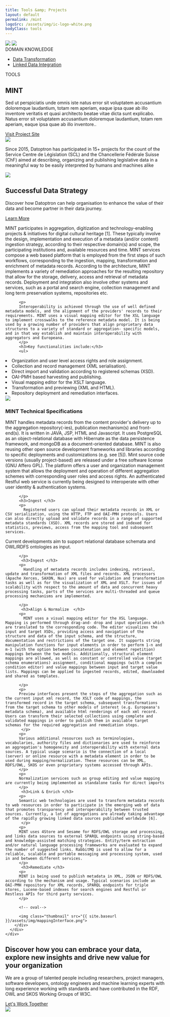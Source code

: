 ```yaml
---
title: Tools &amp; Projects
layout: default
permalink: /mint
logoSrc: /assets/img/ic-logo-white.png
bodyClass: tools
---
```

<main role="main">
  <!-- tools header-->
  <section class="tools-header">
    <div class="container">
      <!-- row-->
      <div class="row">
        <!-- col-->
        <div class="col-xl-3 col-lg-3 col-md-3 left">
          <!-- wrap-->
          <div class="wrap">
            <!-- oval-->
            <img class="oval" src="{{ site.baseurl }}/assets/img/ic-oval-6.png">
            <!-- logo-->
            <img class="logo" src="{{ site.baseurl }}/assets/img/ic-logo-mint-white.png">
            <!-- label-->
            <div class="lbl">DOMAIN KNOWLEDGE</div>
            <ul>
              <li>
                <a href="{{ site.baseurl }}/datatransformation">Data Transformation</a>
              </li>
              <li>
                <a href="{{ site.baseurl }}/datatransformation">Linked Data Integration</a>
              </li>
            </ul>
          </div>
        </div>
        <!-- col-->
        <div class="col-xl-9 col-lg-9 col-md-9 right">
          <div class="lbl">TOOLS</div>
          <h1>MINT</h1>
          <p>
            Sed ut perspiciatis unde omnis iste natus error sit voluptatem accusantium doloremque laudantium,
            totam rem aperiam, eaque ipsa quae ab illo inventore veritatis et quasi architecto beatae vitae
            dicta sunt explicabo. Natus error sit voluptatem accusantium doloremque laudantium, totam rem
            aperiam, eaque ipsa quae ab illo inventore..
          </p>
          <a href="#">Visit Project Site</a>
        </div>
      </div>
    </div>
  </section>
  <!-- tools header-->
  <section class="tools-detail">
    <div class="container">
      <!-- row-->
      <div class="row">
        <!-- col-->
        <div class="col-xl-3 col-lg-3 col-md-12 left">
          <!-- testimonial-->
          <img class="testi" src="{{ site.baseurl }}/assets/img/ic-testimonial.png">
          <!-- footnote-->
          <p class="footnote">
            Since 2015, Datoptron has participated in 15+ projects for the count of the
            Service Centre de Législation (SCL) and the Chancellerie Fédérale Suisse (ChF)
            aimed at describing, organizing and publishing legislative data in a meaningful
            way to be easily interpreted by humans and machines alike
          </p>
          <!-- banner-->
          <div class="banner-wrap">
            <div class="banner">
              <!-- oval-->
              <img class="oval" src="{{ site.baseurl }}/assets/img/ic-oval-6.png">
              <!-- text-->
              <h2>Successful Data Strategy</h2>
              <p>
                Discover how Datoptron can help organisation to enhance the value
                of their data and become partner in their data journey.
              </p>
              <a href="#">Learn More</a>
            </div>
          </div>
        </div>
        <!-- col-->
        <div class="col-xl-9 col-lg-9 col-md-12 right">
          <!-- content-->
          <p>
           MINT participates in aggregation, digitization and technology-enabling projects & initiatives for digital cultural heritage [1]. These typically involve the design, implementation and execution of a metadata (and/or content) ingestion strategy, according to their respective domain(s) and scope, the participating institutions and, available resources and time. MINT services compose a web based platform that is employed from the first steps of such workflows, corresponding to the ingestion, mapping, transformation and enrichment of metadata records. According to the architecture, MINT implements a variety of remediation approaches for the resulting repository that allow for the storage, delivery, access and retrieval of metadata records. Deployment and integration also involve other systems and services, such as a portal and search engine, collection management and long term preservation systems, repositories etc. 
           </p>


          <p>
          Interoperability is achieved through the use of well defined metadata models, and the alignment of the providers' records to their requirements. MINT uses a visual mapping editor for the XSL language to implement crosswalks to the reference metadata model. It is being used by a growing number of providers that align proprietary data structures to a variety of standard or aggregation- specific models, and in that way establish and maintain interoperability with aggregators and Europeana. 
          </p>
          <h3>Key functionalities include:</h3>
          <ul>
  <li>Organization and user level access rights and role assignment.</li>
  <li>Collection and record management (XML serialisation).</li>
  <li>Direct import and validation according to registered schemas (XSD).</li>
  <li>OAI-PMH based harvesting and publishing.</li>
  <li>Visual mapping editor for the XSLT language.</li>
  <li>Transformation and previewing (XML and HTML).</li>
  <li>Repository deployment and remediation interfaces.</li>
</ul>
          <!-- oval-->
          <img class="thumbnail" src="{{ site.baseurl }}/assets/img/mintInterface.png">
         <h3>MINT Technical Specifications </h3>
          <p>
            MINT handles metadata records from the content provider's delivery up to the aggregation repository(-ies), publication mechanism(s) and front-end(s). 
It is written in JAVA, JSP, HTML and Javascript. It uses PostgreSQL as an object-relational database with Hibernate as the data persistence framework, and mongoDB as a document-oriented database. MINT is also reusing other open source development frameworks and libraries according to specific deployments and customizations (e.g. see [5]). Mint source code versions (usually project-based) are released under a free software license (GNU Affero GPL). 
The platform offers a user and organization management system that allows the deployment and operation of different aggregation schemes with corresponding user roles and access rights. An authenticated Restful web service is currently being designed to interoperate with other user identity & authentication systems. 

          </p>
          <h3>Ingest </h3>
          <p>
            Registered users can upload their metadata records in XML or CSV serialization, using the HTTP, FTP and OAI-PMH protocols. Users can also directly upload and validate records in a range of supported metadata standards (XSD). XML records are stored and indexed for statistics, previews, access from the mapping tool and subsequent services. 
Current developments aim to support relational database schemata and OWL/RDFS ontologies as input. 

          </p>
           <h3>Ingest </h3>
          <p>
            Handling of metadata records includes indexing, retrieval, update and transformation of XML files and records. XML processors (Apache Xerces, SAXON, Nux) are used for validation and transformation tasks as well as for the visualization of XML and XSLT. For issues of scalability with respect to the amount of data and concurrent heavy processing tasks, parts of the services are multi-threaded and queue processing mechanisms are implemented. 

          </p>
           <h3>Align & Normalize  </h3>
          <p>
            MINT uses a visual mapping editor for the XSL language. Mapping is performed through drag-and- drop and input operations which are translated to the corresponding code. The editor visualizes the input and target XSDs, providing access and navigation of the structure and data of the input schema, and the structure, documentation and restrictions of the target one. It supports string manipulation functions for input elements in order to perform 1-n and m-1 (with the option between concatenation and element repetition) mappings between the two models. Additionally, structural element mappings are allowed, as well as constant or controlled value (target schema enumerations) assignment, conditional mappings (with a complex condition editor) and value mappings between input and target value lists. Mappings can be applied to ingested records, edited, downloaded and shared as templates.

          </p>
          <p>
          Preview interfaces present the steps of the aggregation such as the current input xml record, the XSLT code of mappings, the transformed record in the target schema, subsequent transformations from the target schema to other models of interest (e.g. Europeana's metadata schema), and available html renderings of each xml record. Users can transform their selected collections using complete and validated mappings in order to publish them in available target schemas for the required aggregation and remediation steps. 
           </p>
          <p>
          Various additional resources such as terminologies, vocabularies, authority files and dictionaries are used to reinforce an aggregation's homogeneity and interoperability with external data sources. A typical usage scenario is the connection of a local (server) or online resource with a metadata element in order to be used during mapping/normalization. These resources can be XML, RDFS/OWL, SKOS or even proprietary systems accessed through APIs.
          </p>
          <p>
          Normalization services such as group editing and value mapping are currently being implemented as standalone tasks for direct imports
          </p>
           <h3>Link & Enrich </h3>
          <p>
          Semantic web technologies are used to transform metadata records to web resources in order to participate in the emerging web of data that promotes transparency and interoperability between trusted sources. Currently, a lot of aggregations are already taking advantage of the rapidly growing linked data sources published worldwide [6]. 
           </p>
          <p>
          MINT uses 4Store and Sesame for RDFS/OWL storage and processing, and links data sources to external SPARQL endpoints using string-based and knowledge-assisted matching strategies. Entity/term extraction and/or natural language processing frameworks are evaluated to expand the number of suggested links. RabbitMQ is used to allow for a reliable, scalable and portable messaging and processing system, used in and between different services. 
          </p>
           <h3>Remediate </h3>
          <p>
          MINT is being used to publish metadata in XML, JSON or RDFS/OWL according to the mechanism and usage. Typical scenarios include an OAI-PMH repository for XML records, SPARQL endpoints for triple stores, Lucene-based indexes for search engines and Restful or Restless APIs for third party services. 
          </p>

          <!-- oval-->
          
          <img class="thumbnail" src="{{ site.baseurl }}/assets/img/mappingInterface.png">
        </div>
      </div>
    </div>
  </section>
  <!-- call to action-->
  <section class="home-calltoaction">
    <div class="container">
      <!-- heading-->
      <div class="text">
        <h2>
          Discover how you can embrace your data, explore <span class="green">new insights </span>and drive <span class="green">new value </span>for your organization
        </h2>
        <p>
          We are a group of talented people including researchers, project managers,
          software developers, ontology engineers and machine learning experts with
          long experience working with standards and have contributed in the RDF, OWL
          and SKOS Working Groups of W3C.
        </p>
        <a href="{{ site.baseurl }}/contact">Let's Work Together</a>
      </div>
      <!-- character-->
      <img class="character" src="{{ site.baseurl }}/assets/img/img-character-3.png">
    </div>
  </section>
</main>
